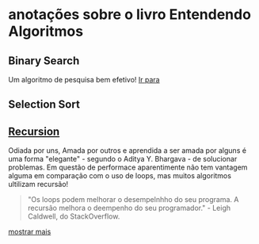 # anotações sobre o livro **Entendendo Algoritmos**

## Binary Search
   Um algoritmo de pesquisa bem efetivo! 
<a href="./SelectionSort/Readme.md" > Ir para </a>

## Selection Sort

## [Recursion](./Recursion/Readme.md)

<p>
    Odiada por uns, Amada por outros e aprendida a ser amada por alguns
    é uma forma "elegante" - segundo o Aditya Y. Bhargava - de solucionar
    problemas. Em questão de performace aparentimente não tem vantagem alguma
    em comparação com o uso de loops, mas muitos algoritmos ultilizam recursão!
</p>

<blockquote>"Os loops podem melhorar o desempelnhho do seu programa. A recursão melhora o deempenho do seu programador." <author>- Leigh Caldwell, do StackOverflow.</author> </blockquote>  

<a href="./Recursion/Readme.md">mostrar mais</a>

##
